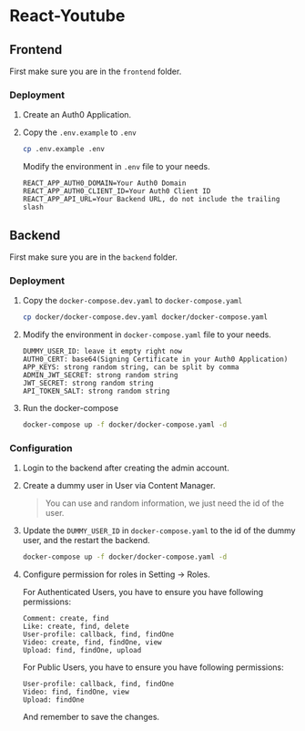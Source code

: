 # React-Youtube

## Frontend

First make sure you are in the `frontend` folder.

### Deployment

1. Create an Auth0 Application.

2. Copy the `.env.example` to `.env`
    ```bash
    cp .env.example .env
    ```
   Modify the environment in `.env` file to your needs.
    ```
   REACT_APP_AUTH0_DOMAIN=Your Auth0 Domain
   REACT_APP_AUTH0_CLIENT_ID=Your Auth0 Client ID
   REACT_APP_API_URL=Your Backend URL, do not include the trailing slash
   ```

## Backend

First make sure you are in the `backend` folder.

### Deployment

1. Copy the `docker-compose.dev.yaml` to `docker-compose.yaml`
    ```bash
    cp docker/docker-compose.dev.yaml docker/docker-compose.yaml
    ```

2. Modify the environment in `docker-compose.yaml` file to your needs.
    ```
   DUMMY_USER_ID: leave it empty right now
   AUTH0_CERT: base64(Signing Certificate in your Auth0 Application)
   APP_KEYS: strong random string, can be split by comma
   ADMIN_JWT_SECRET: strong random string
   JWT_SECRET: strong random string
   API_TOKEN_SALT: strong random string
   ```

3. Run the docker-compose
    ```bash
    docker-compose up -f docker/docker-compose.yaml -d
    ```

### Configuration

1. Login to the backend after creating the admin account.

2. Create a dummy user in User via Content Manager.
   > You can use and random information, we just need the id of the user.

3. Update the `DUMMY_USER_ID` in `docker-compose.yaml` to the id of the dummy user, and the restart the backend.
    ```bash
    docker-compose up -f docker/docker-compose.yaml -d
    ```

4. Configure permission for roles in Setting -> Roles.

   For Authenticated Users, you have to ensure you have following permissions:
   ```
   Comment: create, find
   Like: create, find, delete
   User-profile: callback, find, findOne
   Video: create, find, findOne, view
   Upload: find, findOne, upload
   ```
   For Public Users, you have to ensure you have following permissions:
   ```
   User-profile: callback, find, findOne
   Video: find, findOne, view
   Upload: findOne
    ```
   And remember to save the changes.
